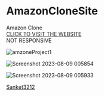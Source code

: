 # AmazonCloneSite
Amazon Clone<br>
<a href="https://sanket3212.github.io/AmazonCloneSite/">CLICK TO VISIT THE WEBSITE</a><br>
NOT RESPONSIVE


![amzoneProject1](https://github.com/Sanket3212/AmazonCloneSite/assets/114338403/e0ebaf95-e051-4a77-a37d-b49cd2128520)

![Screenshot 2023-08-09 005854](https://github.com/Sanket3212/AmazonCloneSite/assets/114338403/777a8061-2922-4e5b-9a39-13c2d09935d9)

![Screenshot 2023-08-09 005933](https://github.com/Sanket3212/AmazonCloneSite/assets/114338403/49c3a99e-dd92-4bfc-9131-d143ed66e052)

<a href="www.linkedin.com/in/sanket-kumbhar-90754569059673115094"  align-text:center>Sanket3212</a>  
